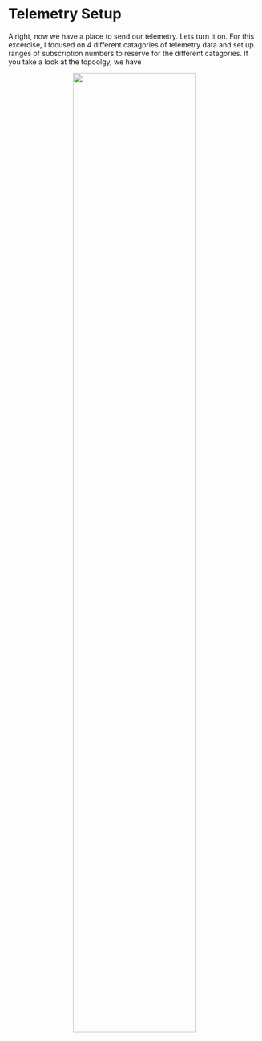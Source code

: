 # Telemetry Setup

Alright, now we have a place to send our telemetry. Lets turn it on. For this excercise, I focused on 4 different catagories of telemetry data and set up ranges of subscription numbers to reserve
for the different catagories. If you take a look at the topoolgy, we have 

<p align="center">
<img src="https://github.com/model-driven-devops/MDT-Cribl/assets/65776483/6fccadc7-8d0d-4eba-9ba0-54940bf9decc" width="70%" height="70%">
</p>
